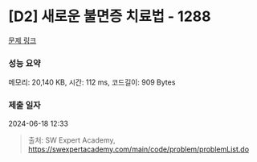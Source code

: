 # [D2] 새로운 불면증 치료법 - 1288 

[문제 링크](https://swexpertacademy.com/main/code/problem/problemDetail.do?contestProbId=AV18_yw6I9MCFAZN) 

### 성능 요약

메모리: 20,140 KB, 시간: 112 ms, 코드길이: 909 Bytes

### 제출 일자

2024-06-18 12:33



> 출처: SW Expert Academy, https://swexpertacademy.com/main/code/problem/problemList.do